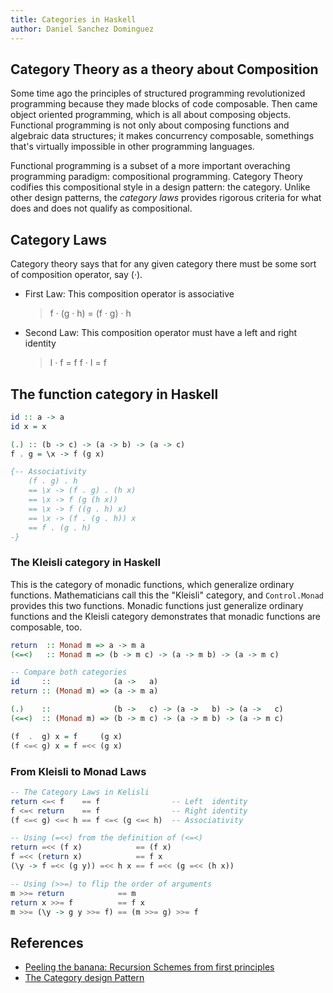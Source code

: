 ```yaml
---
title: Categories in Haskell
author: Daniel Sanchez Dominguez
---
```


## Category Theory as a theory about Composition

Some time ago the principles of structured programming revolutionized
programming because they made blocks of code composable. Then came object
oriented programming, which is all about composing objects. Functional
programming is not only about composing functions and algebraic data
structures; it makes concurrency composable, somethings that's virtually
impossible in other programming languages.

Functional programming is a subset of a more important overaching
programming paradigm: compositional programming. Category Theory codifies
this compositional style in a design pattern: the category. Unlike other
design patterns, the _category laws_ provides rigorous criteria for what
does and does not qualify as compositional.


## Category Laws

Category theory says that for any given category there must be some sort of 
composition operator, say (·).

- First Law: This composition operator is associative
    > f · (g · h) = (f · g) · h
- Second Law: This composition operator must have a left and right identity
    > I · f = f
    > f · I = f


## The function category in Haskell

```haskell
id :: a -> a
id x = x

(.) :: (b -> c) -> (a -> b) -> (a -> c)
f . g = \x -> f (g x)

{-- Associativity
    (f . g) . h
    == \x -> (f . g) . (h x)
    == \x -> f (g (h x))
    == \x -> f ((g . h) x)
    == \x -> (f . (g . h)) x
    == f . (g . h)
-}
```


### The Kleisli category in Haskell

This is the category of monadic functions, which generalize ordinary
functions. Mathematicians call this the "Kleisli" category, and 
`Control.Monad` provides this two functions. Monadic functions just
generalize ordinary functions and the Kleisli category demonstrates
that monadic functions are composable, too.

```haskell
return  :: Monad m => a -> m a
(<=<)   :: Monad m => (b -> m c) -> (a -> m b) -> (a -> m c)

-- Compare both categories
id     ::              (a ->   a)
return :: (Monad m) => (a -> m a)

(.)    ::              (b ->   c) -> (a ->   b) -> (a ->   c)
(<=<)  :: (Monad m) => (b -> m c) -> (a -> m b) -> (a -> m c)

(f  .  g) x = f     (g x)
(f <=< g) x = f =<< (g x)
```

### From Kleisli to Monad Laws

```haskell
-- The Category Laws in Kelisli
return <=< f    == f                -- Left  identity
f <=< return    == f                -- Right identity
(f <=< g) <=< h == f <=< (g <=< h)  -- Associativity

-- Using (=<<) from the definition of (<=<)
return =<< (f x)            == (f x)
f =<< (return x)            == f x
(\y -> f =<< (g y)) =<< h x == f =<< (g =<< (h x))

-- Using (>>=) to flip the order of arguments
m >>= return            == m
return x >>= f          == f x
m >>= (\y -> g y >>= f) == (m >>= g) >>= f
```

## References

- [Peeling the banana: Recursion Schemes from first principles](https://www.youtube.com/watch?v=XZ9nPZbaYfE)
- [The Category design Pattern](https://www.haskellforall.com/2012/08/the-category-design-pattern.html)
